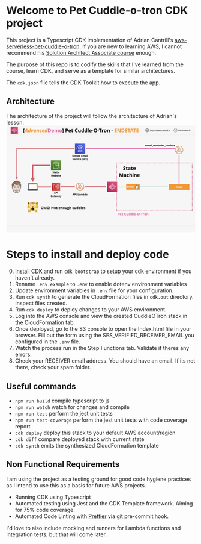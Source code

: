 # Welcome to Pet Cuddle-o-tron CDK project

This project is a Typescript CDK implementation of Adrian Cantrill's [aws-serverless-pet-cuddle-o-tron](https://github.com/acantril/learn-cantrill-io-labs/tree/master/aws-serverless-pet-cuddle-o-tron). If you are new to learning AWS, I cannot recommend his [Solution Architect Associate course](https://learn.cantrill.io/) enough.

The purpose of this repo is to codify the skills that I've learned from the course, learn CDK, and serve as a template for similar architectures.

The `cdk.json` file tells the CDK Toolkit how to execute the app.

## Architecture

The architecture of the project will follow the architecture of Adrian's lesson.
![End State Architecture](ARCHITECTURE-ENDSTATE.png)

# Steps to install and deploy code

0. [Install CDK](https://docs.aws.amazon.com/cdk/v2/guide/cli.html) and run `cdk bootstrap` to setup your cdk environment if you haven't already.
1. Rename `.env.example` to `.env` to enable dotenv environment variables
2. Update environment variables in `.env` file for your configuration.
3. Run `cdk synth` to generate the CloudFormation files in `cdk.out` directory. Inspect files created.
4. Run `cdk deploy` to deploy changes to your AWS environment.
5. Log into the AWS console and view the created CuddleOTron stack in the CloudFormation tab.
6. Once deployed, go to the S3 console to open the Index.html file in your browser. Fill out the form using the SES_VERIFIED_RECEIVER_EMAIL you configured in the `.env` file.
7. Watch the process run in the Step Functions tab.  Validate if theres any errors.
8. Check your RECEIVER email address.  You should have an email.  If its not there, check your spam folder.

## Useful commands

- `npm run build` compile typescript to js
- `npm run watch` watch for changes and compile
- `npm run test` perform the jest unit tests
- `npm run test-coverage` perform the jest unit tests with code coverage report
- `cdk deploy` deploy this stack to your default AWS account/region
- `cdk diff` compare deployed stack with current state
- `cdk synth` emits the synthesized CloudFormation template

## Non Functional Requirements

I am using the project as a testing ground for good code hygiene practices as I intend to use this as a basis for future AWS projects.

- Running CDK using Typescript
- Automated testing using Jest and the CDK Template framework. Aiming for 75% code coverage.
- Automated Code Linting with [Prettier](https://prettier.io/docs/en/precommit.html) via git pre-commit hook.

I'd love to also include mocking and runners for Lambda functions and integration tests, but that will come later.
